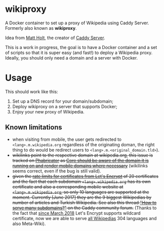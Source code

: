 # wikiproxy

A Docker container to set up a proxy of Wikipedia using Caddy Server. Formerly also known as **wikiproxy**.

Idea from [Matt Holt](https://twitter.com/mholt6/status/858356637937016832), the creator of [Caddy Server](https://caddyserver.com/).

This is a work in progress, the goal is to have a Docker container and a set of scripts so that it is super easy (and fast!) to deploy a Wikipedia proxy. Ideally, you should only need a domain and a server with Docker.

# Usage

This should work like this:
1. Set up a DNS record for your domain/subdomain;
2. Deploy wikiproxy on a server that supports Docker;
3. Enjoy your new proxy of Wikipedia.


## Known limitations

* when visiting from mobile, the user gets redirected to `<lang>.m.wikipedia.org` regardless of the originating doman, the right thing to do would be redirect users to `<lang>.m.<original_domain.tld>`).
* <s>wikilinks point to the respective domain at wikipedia.org, this issue is tracked on [Phabricator][Phabricator] as [Core should be aware of the domain it is running on and render mobile domains where necessary][T156847]</s> (wikilinks seems correct, even if the bug is still valid).
* <s>given the [rate limits for certificates from Let's Encrypt][LE_rate_limit] of 20 certificates and the fact that each subdomain `<lang>.wikipedia.org` has its own certificate and also a corresponding mobile website at `<lang>.m.wikipedia.org`, so only 10 languages are supported at the moment. Currently [June 2017] they are the 9 biggest Wikipedias by number of articles and Turkish Wikipedia. See also this thread ["How to serve many subdomains?"][CaddyForum] on the Caddy community forum.</s> (Thanks to the fact that [since March 2018](https://letsencrypt.org/2017/07/06/wildcard-certificates-coming-jan-2018.html) Let's Encrypt supports wildcard certificate, now we are able to serve [all Wikipedias](http://wikistats.wmflabs.org/display.php?t=wp) 304 languages and also Meta-Wiki).

[CaddyForum]: https://caddy.community/t/how-to-serve-many-subdomains/2169
[LE_rate_limit]: https://letsencrypt.org/docs/rate-limits/
[Phabricator]: https://phabricator.wikimedia.org/
[T156847]: https://phabricator.wikimedia.org/T156847
